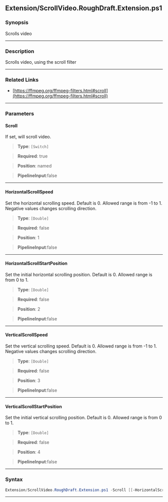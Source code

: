 
Extension/ScrollVideo.RoughDraft.Extension.ps1
----------------------------------------------
### Synopsis
Scrolls video

---
### Description

Scrolls video, using the scroll filter

---
### Related Links
* [https://ffmpeg.org/ffmpeg-filters.html#scroll](https://ffmpeg.org/ffmpeg-filters.html#scroll)



---
### Parameters
#### **Scroll**

If set, will scroll video.



> **Type**: ```[Switch]```

> **Required**: true

> **Position**: named

> **PipelineInput**:false



---
#### **HorizontalScrollSpeed**

Set the horizontal scrolling speed. Default is 0. 
Allowed range is from -1 to 1. 
Negative values changes scrolling direction.



> **Type**: ```[Double]```

> **Required**: false

> **Position**: 1

> **PipelineInput**:false



---
#### **HorizontalScrollStartPosition**

Set the initial horizontal scrolling position. 
Default is 0. 
Allowed range is from 0 to 1.



> **Type**: ```[Double]```

> **Required**: false

> **Position**: 2

> **PipelineInput**:false



---
#### **VerticalScrollSpeed**

Set the vertical scrolling speed. Default is 0. 
Allowed range is from -1 to 1. 
Negative values changes scrolling direction.



> **Type**: ```[Double]```

> **Required**: false

> **Position**: 3

> **PipelineInput**:false



---
#### **VerticalScrollStartPosition**

Set the initial vertical scrolling position. 
Default is 0. 
Allowed range is from 0 to 1.



> **Type**: ```[Double]```

> **Required**: false

> **Position**: 4

> **PipelineInput**:false



---
### Syntax
```PowerShell
Extension/ScrollVideo.RoughDraft.Extension.ps1 -Scroll [[-HorizontalScrollSpeed] <Double>] [[-HorizontalScrollStartPosition] <Double>] [[-VerticalScrollSpeed] <Double>] [[-VerticalScrollStartPosition] <Double>] [<CommonParameters>]
```
---



